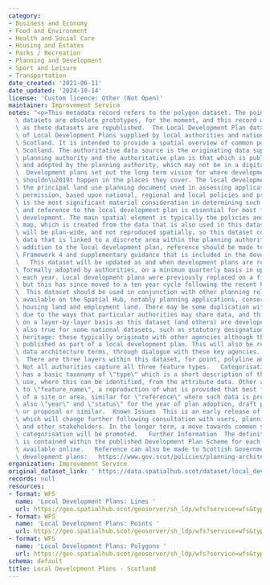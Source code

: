 ```yaml
---
category:
- Business and Economy
- Food and Environment
- Health and Social Care
- Housing and Estates
- Parks / Recreation
- Planning and Development
- Sport and Leisure
- Transportation
date_created: '2021-06-11'
date_updated: '2024-10-14'
license: 'Custom licence: Other (Not Open)'
maintainer: Improvement Service
notes: "<p>This metadata record refers to the polygon dataset. The point and polyline\
  \ datasets are obsolete prototypes, for the moment, and this record will be corrected\
  \ as these datasets are republished.  The Local Development Plan dataset is a composition\
  \ of Local Development Plans supplied by local authorities and national parks in\
  \ Scotland. It is intended to provide a spatial overview of common policies across\
  \ Scotland. The authoritative data source is the originating data supplied by the\
  \ planning authority and the authoritative plan is that which is published as approved\
  \ and adopted by the planning authority, which may not be in a digital format. \
  \  Development plans set out the long term vision for where development should and\
  \ shouldn\u2019t happen in the places they cover. The local development plan is\
  \ the principal land use planning document used in assessing applications for planning\
  \ permission, based upon national, regional and local policies and proposals. It\
  \ is the most significant material consideration in determining such applications\
  \ and reference to the local development plan is essential for most types of proposed\
  \ development. The main spatial element is typically the policies and proposals\
  \ map, which is created from the data that is also used in this dataset. Some policies\
  \ will be plan-wide, and not reproduced spatially, so this dataset contains policy\
  \ data that is linked to a discrete area within the planning authority area.   In\
  \ addition to the local development plan, reference should be made to National Planning\
  \ Framework 4 and supplementary guidance that is included in the development plan.\
  \   This dataset will be updated as and when development plans are replaced and\
  \ formally adopted by authorities, on a minimum quarterly basis in operational terms\
  \ each year. Local development plans were previously replaced on a five year basis\
  \ but this has since moved to a ten year cycle following the recent Planning Act.\
  \  This dataset should be used in conjunction with other planning related datasets\
  \ available on the Spatial Hub, notably planning applications, conservation areas,\
  \ housing land and employment land. There may be some duplication with related layers,\
  \ due to the ways that particular authorities may share data, and this will be resolved\
  \ on a layer-by-layer basis as this dataset (and others) are developed. This is\
  \ also true for some national datasets, such as statutory designations for natural\
  \ heritage: these typically originate with other agencies although they are often\
  \ published as part of a local development plan. This will also be resolved, in\
  \ data architecture terms, through dialogue with these key agencies.  Geometries\
  \  There are three layers within this dataset, for point, polyline and polygon features.\
  \ Not all authorities capture all three feature types.   Categorisation  The dataset\
  \ has a basic taxonomy of \"type\" which is a short description of the type of land\
  \ use, where this can be identified, from the attribute data. Other attributes refer\
  \ to \"feature_name\", a reproduction of what is provided that best fits the name\
  \ of a site or area, similar for \"reference\" where such data is provided, and\
  \ also \"year\" and \"status\" for the year of plan adoption, draft publication\
  \ or proposal or similar.  Known Issues  This is an early release of the dataset,\
  \ which will change further following consultation with users, planning authorities\
  \ and other stakeholders. In the longer term, a move towards common standards and\
  \ categorisation will be promoted.   Further Information  The definitive description\
  \ is contained within the published Development Plan Scheme for each planning authority,\
  \ available online.   Reference can also be made to Scottish Government policy on\
  \ development plans:   https://www.gov.scot/policies/planning-architecture/development-plans/</p>"
organization: Improvement Service
original_dataset_link: ' https://data.spatialhub.scot/dataset/local_development_plans-is'
records: null
resources:
- format: WFS
  name: 'Local Development Plans: Lines '
  url: https://geo.spatialhub.scot/geoserver/sh_ldp/wfs?service=wfs&typeName=sh_ldp:pub_ldplin
- format: WFS
  name: 'Local Development Plans: Points '
  url: https://geo.spatialhub.scot/geoserver/sh_ldp/wfs?service=wfs&typeName=sh_ldp:pub_ldppnt
- format: WFS
  name: 'Local Development Plans: Polygons '
  url: https://geo.spatialhub.scot/geoserver/sh_ldp/wfs?service=wfs&typeName=sh_ldp:pub_ldppol
schema: default
title: Local Development Plans - Scotland
---
```

